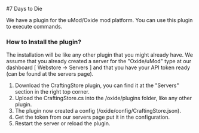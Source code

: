 #7 Days to Die

We have a plugin for the uMod/Oxide mod platform. You can use this plugin to execute commands. 

### How to Install the plugin?
The installation will be like any other plugin that you might already have. We assume that you already created a server for the "Oxide/uMod" type at our dashboard [ Webstore -> Servers ] and that you have your API token ready (can be found at the servers page).

1. Download the CraftingStore plugin, you can find it at the "Servers" section in the right top corner.
2. Upload the CraftingStore.cs into the /oxide/plugins folder, like any other plugin.
3. The plugin now created a config (/oxide/config/CraftingStore.json).
4. Get the token from our servers page put it in the configuration.
5. Restart the server or reload the plugin.
